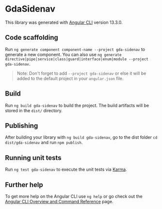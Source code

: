 # GdaSidenav

This library was generated with [Angular CLI](https://github.com/angular/angular-cli) version 13.3.0.

## Code scaffolding

Run `ng generate component component-name --project gda-sidenav` to generate a new component. You can also use `ng generate directive|pipe|service|class|guard|interface|enum|module --project gda-sidenav`.
> Note: Don't forget to add `--project gda-sidenav` or else it will be added to the default project in your `angular.json` file. 

## Build

Run `ng build gda-sidenav` to build the project. The build artifacts will be stored in the `dist/` directory.

## Publishing

After building your library with `ng build gda-sidenav`, go to the dist folder `cd dist/gda-sidenav` and run `npm publish`.

## Running unit tests

Run `ng test gda-sidenav` to execute the unit tests via [Karma](https://karma-runner.github.io).

## Further help

To get more help on the Angular CLI use `ng help` or go check out the [Angular CLI Overview and Command Reference](https://angular.io/cli) page.
